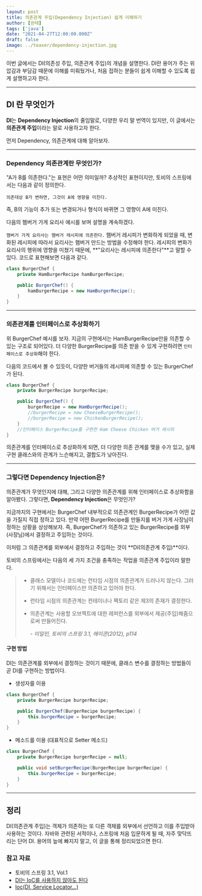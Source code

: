 ```yaml
---
layout: post  
title: 의존관계 주입(Dependency Injection) 쉽게 이해하기
author: [완태]
tags: ['java']
date: "2021-04-27T12:00:00.000Z"
draft: false
image: ../teaser/dependency-injection.jpg
---
```


 이번 글에서는 DI(의존성 주입, 의존관계 주입)의 개념을 설명한다. DI란 용어가 주는 위압감과 부담감 때문에 이해를 미뤄뒀거나, 처음 접하는 분들이 쉽게 이해할 수 있도록 쉽게 설명하고자 한다.

---


## DI 란 무엇인가
**DI**는 **Dependency Injection**의 줄임말로, 다양한 우리 말 번역이 있지만, 이 글에서는 **의존관계 주입**이라는 말로 사용하고자 한다. 

먼저 Dependency, 의존관계에 대해 알아보자.

---

### Dependency 의존관계란 무엇인가?

"A가 B를 의존한다."는 표현은 어떤 의미일까? 추상적인 표현이지만, 토비의 스프링에서는 다음과 같이 정의한다.

`의존대상 B가 변하면, 그것이 A에 영향을 미친다.`

즉, B의 기능이 추가 또는 변경되거나 형식이 바뀌면 그 영향이 A에 미친다. 

다음의 햄버거 가게 요리사 예시를 보며 설명을 계속하겠다.


`햄버거 가게 요리사는 햄버거 레시피에 의존한다.` 햄버거 레시피가 변화하게 되었을 때, 변화된 레시피에 따라서 요리사는 햄버거 만드는 방법을 수정해야 한다. 레시피의 변화가 요리사의 행위에 영향을 미쳤기 때문에, **"요리사는 레시피에 의존한다"**고 말할 수 있다. 코드로 표현해보면 다음과 같다.

```java
class BurgerChef {
    private HamBurgerRecipe hamBurgerRecipe;

    public BurgerChef() {
        hamBurgerRecipe = new HamBurgerRecipe();        
    }
}
```
---

### 의존관계를 인터페이스로 추상화하기

위 BurgerChef 예시를 보자. 지금의 구현에서는 HamBurgerRecipe만을 의존할 수 있는 구조로 되어있다. 더 다양한 BurgerRecipe를 의존 받을 수 있게 구현하려면 `인터페이스로 추상화`해야 한다. 

다음의 코드에서 볼 수 있듯이, 다양한 버거들의 레시피에 의존할 수 있는 BurgerChef가 된다.

```java
class BurgerChef {
    private BurgerRecipe burgerRecipe;

    public BurgerChef() {
        burgerRecipe = new HamBurgerRecipe();
        //burgerRecipe = new CheeseBurgerRecipe();
        //burgerRecipe = new ChickenBurgerRecipe();
    }
    //인터페이스 BurgerRecipe를 구현한 Ham Cheese Chicken 버거 레시피
}
```

의존관계를 인터페이스로 추상화하게 되면, 더 다양한 의존 관계를 맺을 수가 있고, 실제 구현 클래스와의 관계가 느슨해지고, 결합도가 낮아진다.

---

### 그렇다면 Dependency Injection은?
 의존관계가 무엇인지에 대해, 그리고 다양한 의존관계를 위해 인터페이스로 추상화함을 알아봤다. 그렇다면, **Dependency Injection**은 무엇인가?

지금까지의 구현에서는 BurgerChef 내부적으로 의존관계인 BurgerRecipe가 어떤 값을 가질지 직접 정하고 있다. 만약 어떤 BurgerRecipe를 만들지를 버거 가게 사장님이 정하는 상황을 상상해보자. 즉, BurgerChef가 의존하고 있는 BurgerRecipe를 외부(사장님)에서 결정하고 주입하는 것이다.

이처럼 그 의존관계를 외부에서 결정하고 주입하는 것이 **DI(의존관계 주입)**이다.

토비의 스프링에서는 다음의 세 가지 조건을 충족하는 작업을 의존관계 주입이라 말한다.

> - 클래스 모델이나 코드에는 런타임 시점의 의존관계가 드러나지 않는다. 그러기 위해서는 인터페이스만 의존하고 있어야 한다.
> - 런타임 시점의 의존관계는 컨테이너나 팩토리 같은 제3의 존재가 결정한다.
> - 의존관계는 사용할 오브젝트에 대한 레퍼런스를 외부에서 제공(주입)해줌으로써 만들어진다.
>
>   *- 이일민, 토비의 스프링 3.1, 에이콘(2012), p114*


#### 구현 방법
DI는 의존관계를 외부에서 결정하는 것이기 때문에, 클래스 변수를 결정하는 방법들이 곧 DI를 구현하는 방법이다.
- 생성자를 이용

```java
class BurgerChef {
    private BurgerRecipe burgerRecipe;

    public BurgerChef(BurgerRecipe burgerRecipe) {
        this.burgerRecipe = burgerRecipe;
    }
}
```

- 메소드를 이용 (대표적으로 Setter 메소드)

```java
class BurgerChef {
    private BurgerRecipe burgerRecipe = null;

    public void setBurgerRecipe(BurgerRecipe burgerRecipe) {
        this.burgerRecipe = burgerRecipe;
    }
}
```

---

## 정리
DI(의존관계 주입)는 객체가 의존하는 또 다른 객체를 외부에서 선언하고 이를 주입받아 사용하는 것이다.
자바와 관련된 서적이나, 스프링에 처음 입문하게 될 때, 자주 맞닥뜨리는 단어 DI. 용어의 늪에 빠지지 말고, 이 글을 통해 정리되었으면 한다. 


### 참고 자료
-   토비의 스프링 3.1, Vol.1
-   [DI는 IoC를 사용하지 않아도 된다](https://jwchung.github.io/DI%EB%8A%94-IoC%EB%A5%BC-%EC%82%AC%EC%9A%A9%ED%95%98%EC%A7%80-%EC%95%8A%EC%95%84%EB%8F%84-%EB%90%9C%EB%8B%A4)
-   [Ioc(DI, Service Locator...)](https://ahea.wordpress.com/2018/09/09/1754/)